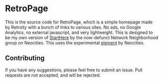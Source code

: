 # RetroPage
This is the source code for RetroPage, which is a simple homepage made by Retroity with a bunch of links to various sites. No ads, no Google Analytics, no external javascript, and very lightweight. This is designed to be my own version of [StartHere](https://starthere.neocities.org/) by the now-defunct Network Neighborhood group on Neocities. This uses the experimental [element](https://github.com/neocities/element) by Neocities.

## Contributing
If you have any suggestions, please feel free to submit an issue. Pull requests are not accepted, and will be rejected.
